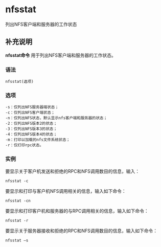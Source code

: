 nfsstat
===

列出NFS客户端和服务器的工作状态

## 补充说明

**nfsstat命令** 用于列出NFS客户端和服务器的工作状态。

### 语法

```shell
nfsstat(选项)
```

### 选项

```shell
-s：仅列出NFS服务器端状态；
-c：仅列出NFS客户端状态；
-n：仅列出NFS状态，默认显示nfs客户端和服务器的状态；
-2：仅列出NFS版本2的状态；
-3：仅列出NFS版本3的状态；
-4：仅列出NFS版本4的状态；
-m：打印以加载的nfs文件系统状态；
-r：仅打印rpc状态。
```

### 实例

要显示关于客户机发送和拒绝的RPC和NFS调用数目的信息，输入：

```shell
nfsstat -c
```

要显示和打印与客户机NFS调用相关的信息，输入如下命令：

```shell
nfsstat -cn
```

要显示和打印客户机和服务器的与RPC调用相关的信息，输入如下命令：

```shell
nfsstat -r
```

要显示关于服务器接收和拒绝的RPC和NFS调用数目的信息，输入如下命令：

```shell
nfsstat –s
```


<!-- Linux命令行搜索引擎：https://jaywcjlove.github.io/linux-command/ -->